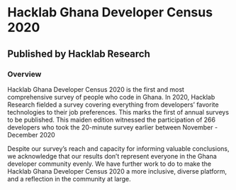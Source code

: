 # Hacklab Ghana Developer Census 2020

## Published by Hacklab Research

### Overview

Hacklab Ghana Developer Census 2020 is the first and most comprehensive survey of people who code in Ghana. In 2020, Hacklab Research fielded a survey covering everything from developers’ favorite technologies to their job preferences. This marks the first of annual surveys to be published. This maiden edition witnessed the participation of 266 developers who took the 20-minute survey earlier between November - December 2020

Despite our survey’s reach and capacity for informing valuable conclusions, we acknowledge that our results don’t represent everyone in the Ghana developer community evenly. We have further work to do to make the Hacklab Ghana Developer Census 2020 a more inclusive, diverse platform, and a reflection in the community at large.
